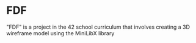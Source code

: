 # FDF
"FDF" is a project in the 42 school curriculum that
involves creating a 3D wireframe model using the MiniLibX library
